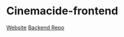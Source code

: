 # Cinemacide-frontend
[Website](https://cinemacide-mern.web.app/)
[Backend Repo](https://github.com/UrsusAquaticus/Cinemacide-backend)
